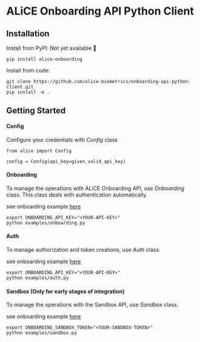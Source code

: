 ALiCE Onboarding API Python Client
==================================

## Installation

Install from PyPI: Not yet available :construction:

```console
pip install alice-onboarding
```

Install from code:

```console
git clone https://github.com/alice-biometrics/onboarding-api-python-client.git
pip install -e .
```

## Getting Started

#### Config 

Configure your credentials with *Config* class

```
from alice import Config

config = Config(api_key=given_valid_api_key)
```


#### Onboarding

To manage the operations with ALiCE Onboarding API, use *Onboarding* class. 
This class deals with authentication automatically.

see onboarding example [here](examples/onboarding.py)

```console
export ONBOARDING_API_KEY="<YOUR-API-KEY>"
python examples/onboarding.py
```

#### Auth

To manage authorization and token creations, use *Auth* class.

see onboarding example [here](examples/auth.py)

```console
export ONBOARDING_API_KEY="<YOUR-API-KEY>"
python examples/auth.py
```

#### Sandbox (Only for early stages of integration)

To manage the operations with the Sandbox API, use *Sandbox* class.

see onboarding example [here](examples/sandbox.py)

```console
export ONBOARDING_SANDBOX_TOKEN="<YOUR-SANDBOX-TOKEN>"
python examples/sandbox.py
```
